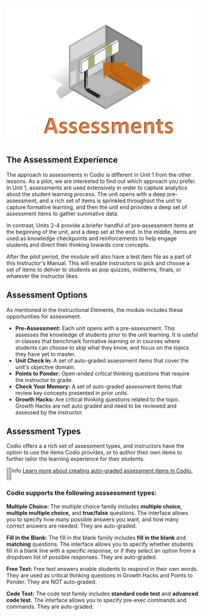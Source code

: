 <figure class="snippetimg" style="margin: 0 auto;width:100%">
  <img src=".guides/img/Assessintro.PNG">
  </figure>
  <br>
  
  ## The Assessment Experience
 The approach to assessments in Codio is different in Unit 1 from the other lessons.  As a pilot, we are interested to find out which approach you prefer.
 In Unit 1, assessments are used extensively in order to capture analytics about the student learning process.  The unit opens with a deep pre-assessment, and a rich set of items is sprinkled throughout the unit to capture formative learning, and then the unit end provides a deep set of assessment items to gather summative data.
 
 In contrast, Units 2-4 provide a briefer handful of pre-assessment items at the beginning of the unit, and a deep set at the end.  In the middle, items are used as knowledge checkpoints and reinforcements to help engage students and direct their thinking towards core concepts. 
 
After the pilot period, the module will also have a test item file as a part of this Instructor's Manual.  This will enable instructors to pick and choose a set of items to deliver to students as pop quizzes, midterms, finals, or whatever the instructor likes.
 
 
## Assessment Options
 As mentioned in the Instructional Elements, the module includes these opportunities for assessment. 
 
  - **Pre-Assessment:**  Each unit opens with a pre-assessment. This assesses the knowledge of students prior to the unit learning. It is useful in classes that benchmark formative learning or in courses where students can choose to skip what they know, and focus on the topics they have yet to master. 
 - **Unit Check In:**  A set of auto-graded assessment items that cover the unit's objective domain.
 - **Points to Ponder:**  Open-ended critical thinking questions that require the instructor to grade.
 - **Check Your Memory:**  A set of auto-graded assessment items that review key concepts presented in prior units.
 - **Growth Hacks:** Are critical thinking questions related to the topic. Growth Hacks are not auto graded and need to be reviewed and assessed by the instructor.
  
  ## Assessment Types
Codio offers a a rich set of assessment types, and instructors have the option to use the items Codio provides, or to author their own items to further tailor the learning experience for their students. 

|||info
[Learn more about creating auto-graded assessment items in Codio.](https://codio.com/docs/content/authoring/assessments/)
|||



### Codio supports the following asssessment types:
 
 **Multiple Choice:** The multiple choice family includes **multiple choice, multiple multiple choice,** and **true/false** questions.  The interface allows you to specify how many possible answers you want, and how many correct answers are needed. They are auto-graded.
 
 **Fill in the Blank:** The fill in the blank family includes **fill in the blank** and **matching** questions. The interface allows you to specify whether students fill in a blank line with a specific response, or if they select an option from a dropdown list of possible responses. They are auto-graded.
 
  **Free Text:** Free text answers enable students to respond in their own words.  They are used as critical thinking questions in Growth Hacks and Points to Ponder. They are NOT auto-graded.

  **Code Test:** The code test family includes **standard code test** and **advanced code test.** The interface allows you to specify pre-exec commands and commands. They are auto-graded.
